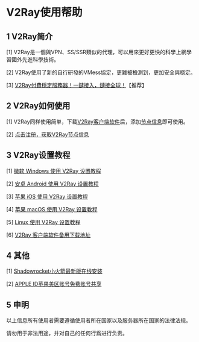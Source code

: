 # V2Ray使用帮助

## 1 V2Ray简介

[1] V2Ray是一個與VPN、SS/SSR類似的代理，可以用來更好更快的科學上網學習國外先進科學技術。

[2] V2Ray使用了新的自行研發的VMess協定，更難被檢測到，更加安全與穩定。

[3] [V2Ray付費穩定服務器！一鍵接入，鏈接全球！](https://v2server.github.io/)【推荐】

## 2 V2Ray如何使用

[1] V2Ray同样使用简单，下载[V2Ray客户端软件](https://v2server.github.io/V2Ray/)后，添加[节点信息](https://v2server.github.io/)即可使用。

[2] [点击注册，获取V2Ray节点信息](https://v2server.github.io/)

## 3 V2Ray设置教程

[1] [微软 Windows 使用 V2Ray 设置教程](Windows.md)

[2] [安卓 Android 使用 V2Ray 设置教程](Android.md)

[3] [苹果 iOS 使用 V2Ray 设置教程](iOS.md)

[4] [苹果 macOS 使用 V2Ray 设置教程](macOS.md)

[5] [Linux 使用 V2Ray 设置教程](Linux.md)

[6] [V2Ray 客户端软件备用下载地址](https://v2server.github.io/V2Ray/)

## 4 其他

[1] [Shadowrocket小火箭最新版在线安装](https://v2server.github.io/ios/)

[2] [APPLE ID苹果美区账号免费账号共享](AppleID.md)

## 5 申明

以上信息所有使用者需要遵循使用者所在国家以及服务器所在国家的法律法规。

请勿用于非法用途，并对自己的任何行爲进行负责。







